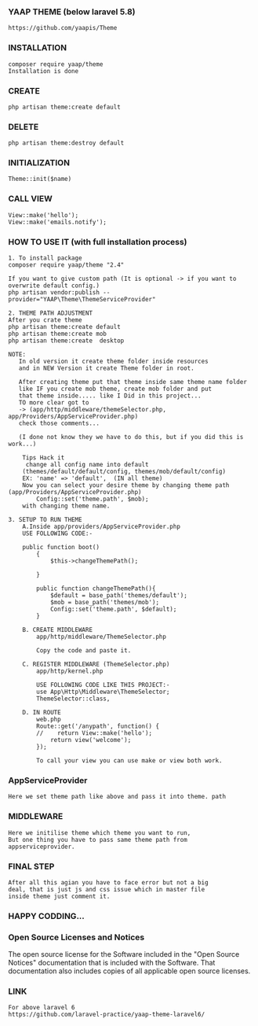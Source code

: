 ### YAAP THEME (below laravel 5.8)
    https://github.com/yaapis/Theme
    
### INSTALLATION
    composer require yaap/theme
    Installation is done
    
### CREATE
    php artisan theme:create default
        
### DELETE
    php artisan theme:destroy default
    
    
### INITIALIZATION
    Theme::init($name)
     
### CALL VIEW
    View::make('hello');
    View::make('emails.notify');
    
### HOW TO USE IT (with full installation process)
    1. To install package
    composer require yaap/theme "2.4"
    
    If you want to give custom path (It is optional -> if you want to overwrite default config.)
    php artisan vendor:publish --provider="YAAP\Theme\ThemeServiceProvider"
    
    2. THEME PATH ADJUSTMENT     
    After you crate theme 
    php artisan theme:create default
    php artisan theme:create mob
    php artisan theme:create  desktop
    
    NOTE:
       In old version it create theme folder inside resources
       and in NEW Version it create Theme folder in root.
       
       After creating theme put that theme inside same theme name folder
       like IF you create mob theme, create mob folder and put 
       that theme inside..... like I Did in this project...
       TO more clear got to 
       -> (app/http/middleware/themeSelector.php, app/Providers/AppServiceProvider.php)
       check those comments...
       
       (I done not know they we have to do this, but if you did this is work...)
        
        Tips Hack it
         change all config name into default
        (themes/default/default/config, themes/mob/default/config)
        EX: 'name' => 'default',  (IN all theme)
        Now you can select your desire theme by changing theme path (app/Providers/AppServiceProvider.php)
            Config::set('theme.path', $mob); 
        with changing theme name.
                
    3. SETUP TO RUN THEME
        A.Inside app/providers/AppServiceProvider.php
        USE FOLLOWING CODE:-
        
        public function boot()
            {
                $this->changeThemePath();
        
            }
        
            public function changeThemePath(){
                $default = base_path('themes/default');
                $mob = base_path('themes/mob');
                Config::set('theme.path', $default);
            }
        
        B. CREATE MIDDLEWARE
            app/http/middleware/ThemeSelector.php
            
            Copy the code and paste it.
          
        C. REGISTER MIDDLEWARE (ThemeSelector.php)
            app/http/kernel.php
            
            USE FOLLOWING CODE LIKE THIS PROJECT:-    
            use App\Http\Middleware\ThemeSelector;
            ThemeSelector::class,
        
        D. IN ROUTE
            web.php
            Route::get('/anypath', function() {
            //    return View::make('hello');
                return view('welcome');
            });
            
            To call your view you can use make or view both work.

### AppServiceProvider
    Here we set theme path like above and pass it into theme. path
    
    
### MIDDLEWARE
    Here we initilise theme which theme you want to run,
    But one thing you have to pass same theme path from
    appserviceprovider.
    
### FINAL STEP
    After all this agian you have to face error but not a big 
    deal, that is just js and css issue which in master file
    inside theme just comment it.
    
    
    
### HAPPY CODDING...   

### Open Source Licenses and Notices
The open source license for the Software included in the "Open Source Notices" 
documentation that is included with the Software. 
That documentation also includes copies of all applicable open source licenses.               

### LINK 
    For above laravel 6
    https://github.com/laravel-practice/yaap-theme-laravel6/
    
